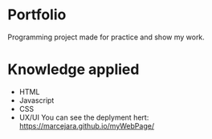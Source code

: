 # Portfolio
Programming project made for practice and show my work.
# Knowledge applied
- HTML
- Javascript
- CSS
- UX/UI
You can see the deplyment hert: https://marcejara.github.io/myWebPage/

